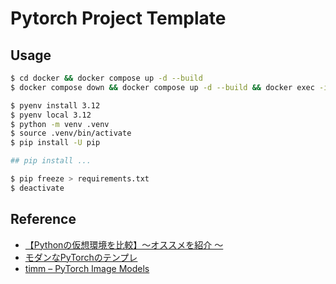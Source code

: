 # Pytorch Project Template

## Usage

```sh
$ cd docker && docker compose up -d --build
$ docker compose down && docker compose up -d --build && docker exec -it [container_name] bash
```

```bash
$ pyenv install 3.12
$ pyenv local 3.12
$ python -m venv .venv
$ source .venv/bin/activate
$ pip install -U pip

## pip install ...

$ pip freeze > requirements.txt
$ deactivate
```

## Reference

- [【Pythonの仮想環境を比較】〜オススメを紹介 〜](https://youtu.be/r4SkIhQThe0?si=kziY5m9s05gCk9Hx)
- [モダンなPyTorchのテンプレ](https://zenn.dev/dena/articles/6f04641801b387)
- [timm – PyTorch Image Models](https://huggingface.co/timm)
